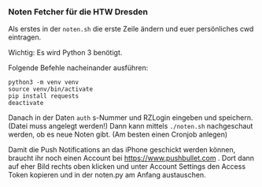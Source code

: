 ### Noten Fetcher für die HTW Dresden

Als erstes in der ```noten.sh``` die erste Zeile ändern und euer persönliches cwd eintragen.

Wichtig: Es wird Python 3 benötigt. 

Folgende Befehle nacheinander ausführen:

```
python3 -m venv venv
source venv/bin/activate
pip install requests
deactivate
```

Danach in der Daten ```auth``` s-Nummer und RZLogin eingeben und speichern. (Datei muss angelegt werden!) 
Dann kann mittels ```./noten.sh``` nachgeschaut werden, ob es neue Noten gibt. (Am besten einen Cronjob anlegen)

Damit die Push Notifications an das iPhone geschickt werden können, braucht ihr noch einen Account bei https://www.pushbullet.com . Dort dann auf eher Bild rechts oben klicken und unter Account Settings den Access Token kopieren und in der noten.py am Anfang austauschen.
